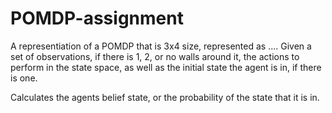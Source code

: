 # POMDP-assignment

A representiation of a POMDP that is 3x4 size, represented as ....
Given a set of observations, if there is 1, 2, or no walls around it, the actions to perform in the state space, as well as the
initial state the agent is in, if there is one.

Calculates the agents belief state, or the probability of the state that it is in.

